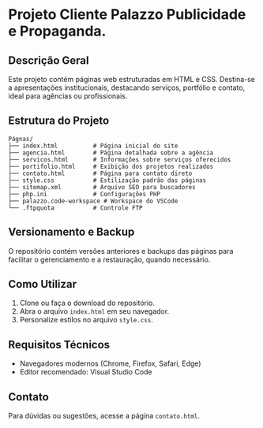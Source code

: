 # Projeto Cliente Palazzo Publicidade e Propaganda.

## Descrição Geral
Este projeto contém páginas web estruturadas em HTML e CSS. Destina-se a apresentações institucionais, destacando serviços, portfólio e contato, ideal para agências ou profissionais.

## Estrutura do Projeto

```
Págnas/
├── index.html          # Página inicial do site
├── agencia.html        # Página detalhada sobre a agência
├── servicos.html       # Informações sobre serviços oferecidos
├── portifolio.html     # Exibição dos projetos realizados
├── contato.html        # Página para contato direto
├── style.css           # Estilização padrão das páginas
├── sitemap.xml         # Arquivo SEO para buscadores
├── php.ini             # Configurações PHP
├── palazzo.code-workspace # Workspace do VSCode
└── .ftpquota           # Controle FTP
```

## Versionamento e Backup
O repositório contém versões anteriores e backups das páginas para facilitar o gerenciamento e a restauração, quando necessário.

## Como Utilizar

1. Clone ou faça o download do repositório.
2. Abra o arquivo `index.html` em seu navegador.
3. Personalize estilos no arquivo `style.css`.

## Requisitos Técnicos

- Navegadores modernos (Chrome, Firefox, Safari, Edge)
- Editor recomendado: Visual Studio Code

## Contato
Para dúvidas ou sugestões, acesse a página `contato.html`.

